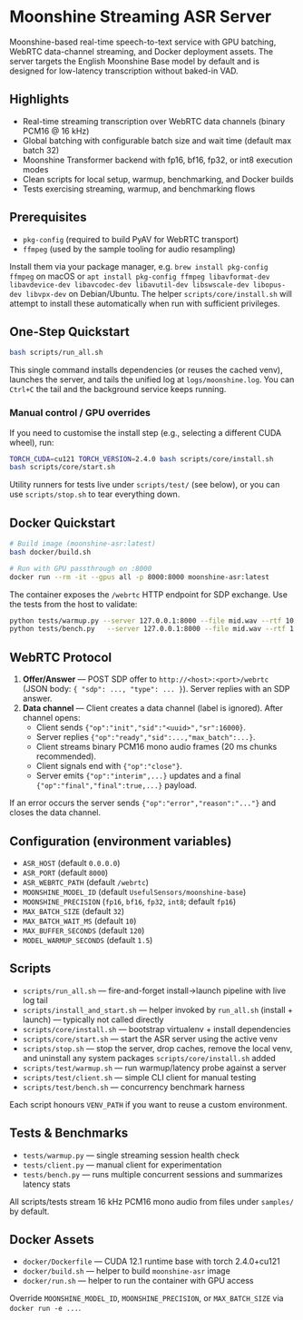 # Moonshine Streaming ASR Server

Moonshine-based real-time speech-to-text service with GPU batching, WebRTC data-channel streaming, and Docker deployment assets. The server targets the English Moonshine Base model by default and is designed for low-latency transcription without baked-in VAD.

## Highlights
- Real-time streaming transcription over WebRTC data channels (binary PCM16 @ 16 kHz)
- Global batching with configurable batch size and wait time (default max batch 32)
- Moonshine Transformer backend with fp16, bf16, fp32, or int8 execution modes
- Clean scripts for local setup, warmup, benchmarking, and Docker builds
- Tests exercising streaming, warmup, and benchmarking flows

## Prerequisites
- `pkg-config` (required to build PyAV for WebRTC transport)
- `ffmpeg` (used by the sample tooling for audio resampling)

Install them via your package manager, e.g. `brew install pkg-config ffmpeg` on macOS or `apt install pkg-config ffmpeg libavformat-dev libavdevice-dev libavcodec-dev libavutil-dev libswscale-dev libopus-dev libvpx-dev` on Debian/Ubuntu. The helper `scripts/core/install.sh` will attempt to install these automatically when run with sufficient privileges.

## One-Step Quickstart
```bash
bash scripts/run_all.sh
```

This single command installs dependencies (or reuses the cached venv), launches the server, and tails the unified log at `logs/moonshine.log`. You can `Ctrl+C` the tail and the background service keeps running.

### Manual control / GPU overrides
If you need to customise the install step (e.g., selecting a different CUDA wheel), run:
```bash
TORCH_CUDA=cu121 TORCH_VERSION=2.4.0 bash scripts/core/install.sh
bash scripts/core/start.sh
```

Utility runners for tests live under `scripts/test/` (see below), or you can use `scripts/stop.sh` to tear everything down.

## Docker Quickstart
```bash
# Build image (moonshine-asr:latest)
bash docker/build.sh

# Run with GPU passthrough on :8000
docker run --rm -it --gpus all -p 8000:8000 moonshine-asr:latest
```

The container exposes the `/webrtc` HTTP endpoint for SDP exchange. Use the tests from the host to validate:
```bash
python tests/warmup.py --server 127.0.0.1:8000 --file mid.wav --rtf 10 --full-text
python tests/bench.py   --server 127.0.0.1:8000 --file mid.wav --rtf 1.0 --n 20 --concurrency 5
```

## WebRTC Protocol
1. **Offer/Answer** — POST SDP offer to `http://<host>:<port>/webrtc` (JSON body: `{ "sdp": ..., "type": ... }`). Server replies with an SDP answer.
2. **Data channel** — Client creates a data channel (label is ignored). After channel opens:
   - Client sends `{"op":"init","sid":"<uuid>","sr":16000}`.
   - Server replies `{"op":"ready","sid":...,"max_batch":...}`.
   - Client streams binary PCM16 mono audio frames (20 ms chunks recommended).
   - Client signals end with `{"op":"close"}`.
   - Server emits `{"op":"interim",...}` updates and a final `{"op":"final","final":true,...}` payload.

If an error occurs the server sends `{"op":"error","reason":"..."}` and closes the data channel.

## Configuration (environment variables)
- `ASR_HOST` (default `0.0.0.0`)
- `ASR_PORT` (default `8000`)
- `ASR_WEBRTC_PATH` (default `/webrtc`)
- `MOONSHINE_MODEL_ID` (default `UsefulSensors/moonshine-base`)
- `MOONSHINE_PRECISION` (`fp16`, `bf16`, `fp32`, `int8`; default `fp16`)
- `MAX_BATCH_SIZE` (default `32`)
- `MAX_BATCH_WAIT_MS` (default `10`)
- `MAX_BUFFER_SECONDS` (default `120`)
- `MODEL_WARMUP_SECONDS` (default `1.5`)

## Scripts
- `scripts/run_all.sh` — fire-and-forget install→launch pipeline with live log tail
- `scripts/install_and_start.sh` — helper invoked by `run_all.sh` (install + launch) — typically not called directly
- `scripts/core/install.sh` — bootstrap virtualenv + install dependencies
- `scripts/core/start.sh` — start the ASR server using the active venv
- `scripts/stop.sh` — stop the server, drop caches, remove the local venv, and uninstall any system packages `scripts/core/install.sh` added
- `scripts/test/warmup.sh` — run warmup/latency probe against a server
- `scripts/test/client.sh` — simple CLI client for manual testing
- `scripts/test/bench.sh` — concurrency benchmark harness

Each script honours `VENV_PATH` if you want to reuse a custom environment.

## Tests & Benchmarks
- `tests/warmup.py` — single streaming session health check
- `tests/client.py` — manual client for experimentation
- `tests/bench.py` — runs multiple concurrent sessions and summarizes latency stats

All scripts/tests stream 16 kHz PCM16 mono audio from files under `samples/` by default.

## Docker Assets
- `docker/Dockerfile` — CUDA 12.1 runtime base with torch 2.4.0+cu121
- `docker/build.sh` — helper to build `moonshine-asr` image
- `docker/run.sh` — helper to run the container with GPU access

Override `MOONSHINE_MODEL_ID`, `MOONSHINE_PRECISION`, or `MAX_BATCH_SIZE` via `docker run -e ...`.
